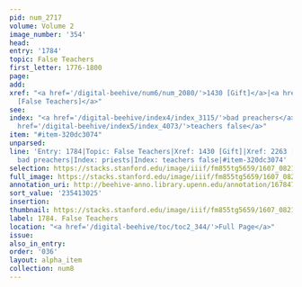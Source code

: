 ```yaml
---
pid: num_2717
volume: Volume 2
image_number: '354'
head:
entry: '1784'
topic: False Teachers
first_letter: 1776-1800
page:
add:
xref: "<a href='/digital-beehive/num6/num_2080/'>1430 [Gift]</a>|<a href='/digital-beehive/num10/num_3217/'>2263
  [False Teachers]</a>"
see:
index: "<a href='/digital-beehive/index4/index_3115/'>bad preachers</a>|<a href='/digital-beehive/index4/index_3183/'>priests</a>|<a
  href='/digital-beehive/index5/index_4073/'>teachers false</a>"
item: "#item-320dc3074"
unparsed:
line: 'Entry: 1784|Topic: False Teachers|Xref: 1430 [Gift]|Xref: 2263 [False Teachers]|Index:
  bad preachers|Index: priests|Index: teachers false|#item-320dc3074'
selection: https://stacks.stanford.edu/image/iiif/fm855tg5659/1607_0821/861,3025,2878,1060/full/0/default.jpg
full_image: https://stacks.stanford.edu/image/iiif/fm855tg5659/1607_0821/full/full/0/default.jpg
annotation_uri: http://beehive-anno.library.upenn.edu/annotation/1678473944114
sort_value: '235413025'
insertion:
thumbnail: https://stacks.stanford.edu/image/iiif/fm855tg5659/1607_0821/861,3025,600,180/250,/0/default.jpg
label: 1784. False Teachers
location: "<a href='/digital-beehive/toc/toc2_344/'>Full Page</a>"
issue:
also_in_entry:
order: '036'
layout: alpha_item
collection: num8
---
```

